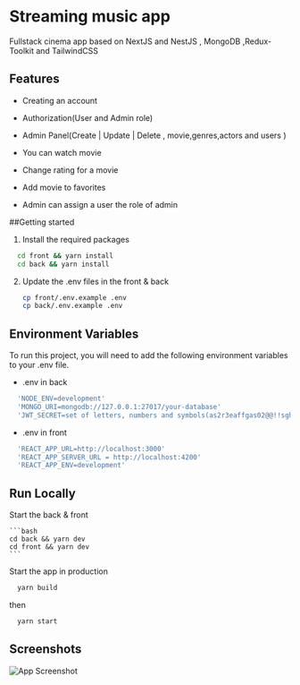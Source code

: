 # Streaming music app

Fullstack cinema app based on NextJS and NestJS , MongoDB ,Redux-Toolkit and TailwindCSS

## Features

- Creating an account

- Authorization(User and Admin role)

- Admin Panel(Create | Update | Delete , movie,genres,actors and users )

- You can watch movie

- Change rating for a movie

- Add movie to favorites

- Admin can assign a user the role of admin



##Getting started

1. Install the required packages
```bash
  cd front && yarn install
  cd back && yarn install
```

2. Update the .env files in the front & back
    ```bash
    cp front/.env.example .env
    cp back/.env.example .env
    ```

## Environment Variables

To run this project, you will need to add the following environment variables to your .env file.

- .env in back
 ```bash
   'NODE_ENV=development'
   'MONGO_URI=mongodb://127.0.0.1:27017/your-database'
   'JWT_SECRET=set of letters, numbers and symbols(as2r3eaffgas02@@!!sghkl)'
 ```
- .env in front
 ```bash
   'REACT_APP_URL=http://localhost:3000'
   'REACT_APP_SERVER_URL = http://localhost:4200'
   'REACT_APP_ENV=development'
 ```

## Run Locally

Start the back & front
   
    ```bash
    cd back && yarn dev
    cd front && yarn dev
    ```



Start the app in production

```bash
  yarn build
```

then

```bash
  yarn start
```

## Screenshots 
![App Screenshot](https://s9.gifyu.com/images/cinemaGif.md.gif)
